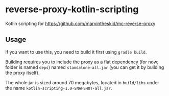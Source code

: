 # reverse-proxy-kotlin-scripting
Kotlin scripting for https://github.com/marvintheskid/mc-reverse-proxy
## Usage
If you want to use this, you need to build it first using ```gradle build```.

Building requires you to include the proxy as a flat dependency (for now; folder is named ```deps```) named ```standalone-all.jar``` (you can get it by building the proxy itself).

The whole jar is sized around 70 megabytes, located in ```build/libs``` under the name ```kotlin-scripting-1.0-SNAPSHOT-all.jar```.
